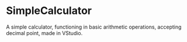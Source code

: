 # SimpleCalculator
A simple calculator, functioning in basic arithmetic operations, accepting decimal point, made in VStudio.

